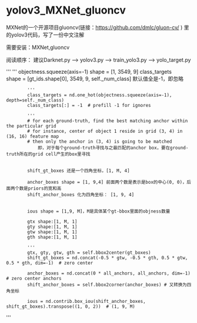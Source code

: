 # yolov3_MXNet_gluoncv 
MXNet的一个开源项目gluoncv(链接：https://github.com/dmlc/gluon-cv/ ) 里的yolov3代码，写了一份中文注解

需要安装：MXNet,gluoncv 
 
阅读顺序：
  建议Darknet.py --> yolov3.py --> train_yolo3.py --> yolo_target.py

'''
 '''
            objectness.squeeze(axis=-1) 
                shape = [1, 3549, 9] 
            class_targets              
                shape = [gt_ids.shape[0], 3549, 9, self._num_class] 
                默认值全是-1，即忽略
                
            '''
            class_targets = nd.one_hot(objectness.squeeze(axis=-1), depth=self._num_class)
            class_targets[:] = -1  # prefill -1 for ignores
           
            '''
            # for each ground-truth, find the best matching anchor within the particular grid
            # for instance, center of object 1 reside in grid (3, 4) in (16, 16) feature map
            # then only the anchor in (3, 4) is going to be matched
                即，对于每个ground-truth寻找与之最匹配的anchor box，要在ground-truth所在的grid cell产生的box里寻找

            
            shift_gt_boxes 还是一个四角坐标，[1, M, 4]
 
            anchor_boxes shape = [1, 9,4] 前面两个数是表示是box的中心(0, 0)，后面两个数是priors的宽和高
            shift_anchor_boxes 化为四角坐标： [1, 9, 4]
            

            ious shape = [1,9, M]，M是具体某个gt-bbox里面的objness数量

            gtx shape:[1, M, 1]
            gty shape:[1, M, 1]
            gtw shape:[1, M, 1]
            gth shape:[1, M, 1]
            
            ''' 
            gtx, gty, gtw, gth = self.bbox2center(gt_boxes)  
            shift_gt_boxes = nd.concat(-0.5 * gtw, -0.5 * gth, 0.5 * gtw, 0.5 * gth, dim=-1)  # zero center  
            
            anchor_boxes = nd.concat(0 * all_anchors, all_anchors, dim=-1)  # zero center anchors
            shift_anchor_boxes = self.bbox2corner(anchor_boxes) # 又转换为四角坐标

            ious = nd.contrib.box_iou(shift_anchor_boxes, shift_gt_boxes).transpose((1, 0, 2))  # (1, 9, M)

'''

